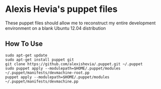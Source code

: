 # Alexis Hevia's puppet files
These puppet files should allow me to reconstruct my entire development environment on a blank Ubuntu 12.04 distribution

## How To Use
```
sudo apt-get update
sudo apt-get install puppet git
git clone https://github.com/alexishevia/.puppet.git ~/.puppet
sudo puppet apply --modulepath=$HOME/.puppet/modules ~/.puppet/manifests/devmachine-root.pp
puppet apply --modulepath=$HOME/.puppet/modules ~/.puppet/manifests/devmachine.pp
```


